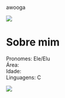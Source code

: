 <html>
  <p background-color="black">
  awooga
  </p>
</html>
<img src="https://i0.wp.com/media1.tenor.com/images/1e0b3e95c409b14d5fda6a6aa502f178/tenor.gif" align="center">
<h1>Sobre mim</h1>
<p align="left">
  Pronomes: Ele/Elu <br>Área: <br>Idade: <br>Linguagens: C <br>
</p>
  
  <img src="https://img.shields.io/badge/C-000000?logo=C&logoColor=white&style=flat-square" />


